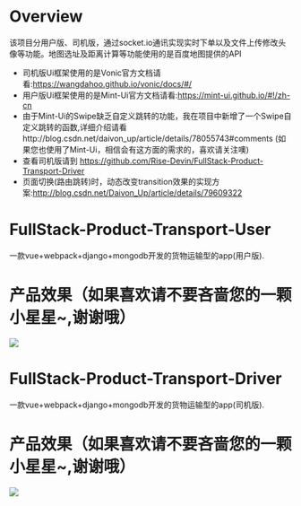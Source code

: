 # Overview
该项目分用户版、司机版，通过socket.io通讯实现实时下单以及文件上传修改头像等功能。地图选址及距离计算等功能使用的是百度地图提供的API

* 司机版Ui框架使用的是Vonic官方文档请看:https://wangdahoo.github.io/vonic/docs/#/
* 用户版Ui框架使用的是Mint-Ui官方文档请看:https://mint-ui.github.io/#!/zh-cn
* 由于Mint-Ui的Swipe缺乏自定义跳转的功能，我在项目中新增了一个Swipe自定义跳转的函数,详细介绍请看http://blog.csdn.net/daivon_up/article/details/78055743#comments (如果您也使用了Mint-Ui，相信会有这方面的需求的，喜欢请关注噢)
* 查看司机版请到 https://github.com/Rise-Devin/FullStack-Product-Transport-Driver
* 页面切换(路由跳转)时，动态改变transition效果的实现方案:http://blog.csdn.net/Daivon_Up/article/details/79609322

# FullStack-Product-Transport-User
一款vue+webpack+django+mongodb开发的货物运输型的app(用户版).
# 产品效果（如果喜欢请不要吝啬您的一颗小星星~,谢谢哦）
![](https://raw.githubusercontent.com/Rise-Devin/FullStack-Product-Transport-User/master/media/tohcart-user.gif)

# FullStack-Product-Transport-Driver
一款vue+webpack+django+mongodb开发的货物运输型的app(司机版).

# 产品效果（如果喜欢请不要吝啬您的一颗小星星~,谢谢哦）
![](https://raw.githubusercontent.com/Rise-Devin/FullStack-Product-Transport-Driver/master/tohcart.gif)


